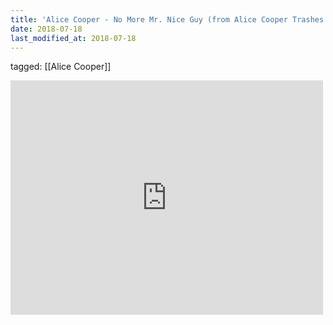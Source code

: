 ```yaml
---
title: 'Alice Cooper - No More Mr. Nice Guy (from Alice Cooper Trashes The World) Official Video - YouTube'
date: 2018-07-18
last_modified_at: 2018-07-18
---
```

tagged: [[Alice Cooper]]
<iframe allow="accelerometer; autoplay; clipboard-write; encrypted-media; gyroscope; picture-in-picture" allowfullscreen="" frameborder="0" height="375" id="youtube_iframe" src="https://www.youtube.com/embed/KN6ngThqMEs?feature=oembed&amp;enablejsapi=1&amp;origin=https://safe.txmblr.com&amp;wmode=opaque" width="500"></iframe>